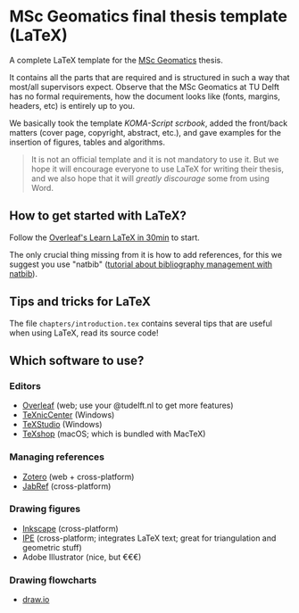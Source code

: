 
# MSc Geomatics final thesis template (LaTeX)

A complete LaTeX template for the [MSc Geomatics](http://geomatics.tudelft.nl) thesis.

It contains all the parts that are required and is structured in such a way that most/all supervisors expect.
Observe that the MSc Geomatics at TU Delft has no formal requirements, how the document looks like (fonts, margins, headers, etc) is entirely up to you. 

We basically took the template *KOMA-Script scrbook*, added the front/back matters (cover page, copyright, abstract, etc.), and gave examples for the insertion of figures, tables and algorithms.

> It is not an official template and it is not mandatory to use it. But we hope it will encourage everyone to use LaTeX for writing their thesis, and we also hope that it will *greatly discourage* some from using Word.


## How to get started with LaTeX?

Follow the [Overleaf's Learn LaTeX in 30min](https://www.overleaf.com/learn/latex/Learn_LaTeX_in_30_minutes) to start.

The only crucial thing missing from it is how to add references, for this we suggest you use "natbib" ([tutorial about bibliography management with natbib](https://www.overleaf.com/learn/latex/Bibliography_management_with_natbib)).


## Tips and tricks for LaTeX

The file `chapters/introduction.tex` contains several tips that are useful when using LaTeX, read its source code!


## Which software to use?

### Editors

  - [Overleaf](https://www.overleaf.com/) (web; use your @tudelft.nl to get more features)
  - [TeXnicCenter](http://www.texniccenter.org) (Windows)
  - [TeXStudio](https://www.texstudio.org/) (Windows)
  - [TeXshop](http://pages.uoregon.edu/koch/texshop/) (macOS; which is bundled with MacTeX)

### Managing references

  - [Zotero](https://www.zotero.org/) (web + cross-platform)
  - [JabRef](http://jabref.sourceforge.net) (cross-platform)

### Drawing figures

  - [Inkscape](https://inkscape.org/en/) (cross-platform)
  - [IPE](http://ipe.otfried.org/) (cross-platform; integrates LaTeX text; great for triangulation and geometric stuff)
  - Adobe Illustrator (nice, but €€€)

### Drawing flowcharts

  - [draw.io](https://www.draw.io/)
